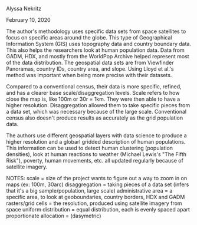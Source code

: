 Alyssa Nekritz

February 10, 2020

The author's methodology uses specific data sets from space satellites to focus on specific areas around the globe. This type of Geographical Information System (GIS) uses topography data and country boundary data. This also helps the researchers look at human population data. Data from GADM, HDX, and mostly from the WorldPop Archive helped represent most of the data distribution. The geospatial data sets are from Viewfinder Panoramas, country IDs, country area, and slope. Using Lloyd et al.'s method was important when being more precise with their datasets.

Compared to a conventional census, their data is more specific, refined, and has a clearer base scale/disaggregation levels. Scale refers to how close the map is, like 100m or 30r = 1km. They were then able to have a higher resolution. Disaggregation allowed them to take specific pieces from a data set, which was necessary because of the large scale. Conventional census also doesn't produce results as accurately as the grid population data.

The authors use different geospatial layers with data science to produce a higher resolution and a globarl gridded description of human populations. This information can be used to detect human clustering (population densities), look at human reactions to weather (Michael Lewis's "The Fifth Risk"), poverty, human movements, etc. all updated regularly because of satellite imagery.

NOTES:
scale = size of the project wants to figure out a way to zoom in on maps (ex: 100m, 30arc)
disaggregation = taking pieces of a data set (infers that it's a big sample/population, large scale)
administrative area = a specific area, to look at geoboundaries, country borders, HDX and GADM
rasters/grid cells = the resolution, produced using satellite imagery from space
uniform distribution = equal distribution, each is evenly spaced apart
proportionate allocation = (dasymetric)


